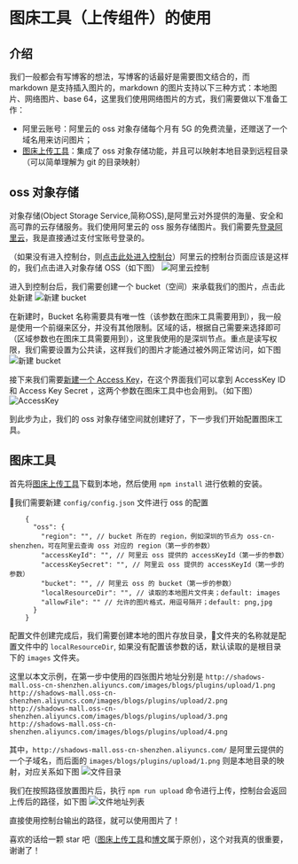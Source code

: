 # 图床工具（上传组件）的使用

## 介绍
我们一般都会有写博客的想法，写博客的话最好是需要图文结合的，而 markdown 是支持插入图片的，markdown 的图片支持以下三种方式：本地图片、网络图片、base 64，这里我们使用网络图片的方式，我们需要做以下准备工作：
  - 阿里云账号：阿里云的 oss 对象存储每个月有 5G 的免费流量，还赠送了一个域名用来访问图片；
  - [图床上传工具](https://github.com/a1029563229/plugins)：集成了 oss 对象存储功能，并且可以映射本地目录到远程目录（可以简单理解为 git 的目录映射）

## oss 对象存储
对象存储(Object Storage Service,简称OSS),是阿里云对外提供的海量、安全和高可靠的云存储服务。我们使用阿里云的 oss 服务存储图片。我们需要先[登录阿里云](https://account.aliyun.com/login/login.htm?oauth_callback=https%3A%2F%2Fhomenew.console.aliyun.com%2F)，我是直接通过支付宝账号登录的。

（如果没有进入控制台，则[点击此处进入控制台](https://homenew.console.aliyun.com/)）阿里云的控制台页面应该是这样的，我们点击进入对象存储 OSS（如下图）
![阿里云控制](http://shadows-mall.oss-cn-shenzhen.aliyuncs.com/images/blogs/plugins/upload/1.png)

进入到控制台后，我们需要创建一个 bucket（空间）来承载我们的图片，点击此处新建
![新建 bucket](http://shadows-mall.oss-cn-shenzhen.aliyuncs.com/images/blogs/plugins/upload/2.png)

在新建时，Bucket 名称需要具有唯一性（该参数在图床工具需要用到），我一般是使用一个前缀来区分，并没有其他限制。区域的话，根据自己需要来选择即可（区域参数也在图床工具需要用到），这里我使用的是深圳节点。重点是读写权限，我们需要设置为公共读，这样我们的图片才能通过被外网正常访问，如下图
![新建 bucket](http://shadows-mall.oss-cn-shenzhen.aliyuncs.com/images/blogs/plugins/upload/3.png)

接下来我们需要[新建一个 Access Key](https://usercenter.console.aliyun.com/#/manage/ak)，在这个界面我们可以拿到 AccessKey ID 和 Access Key Secret	，这两个参数在图床工具中也会用到。（如下图）
![AccessKey](http://shadows-mall.oss-cn-shenzhen.aliyuncs.com/images/blogs/plugins/upload/4.png)

到此步为止，我们的 oss 对象存储空间就创建好了，下一步我们开始配置图床工具。

## 图床工具
首先将[图床上传工具](https://github.com/a1029563229/plugins)下载到本地，然后使用 `npm install` 进行依赖的安装。

我们需要新建 `config/config.json` 文件进行 oss 的配置
```es6
    {
      "oss": {
        "region": "", // bucket 所在的 region，例如深圳的节点为 oss-cn-shenzhen，可在阿里云查询 oss 对应的 region（第一步的参数）
        "accessKeyId": "", // 阿里云 oss 提供的 accessKeyId（第一步的参数）
        "accessKeySecret": "", // 阿里云 oss 提供的 accessKeyId（第一步的参数）
        "bucket": "", // 阿里云 oss 的 bucket（第一步的参数）
        "localResourceDir": "", // 读取的本地图片文件夹；default: images
        "allowFile": "" // 允许的图片格式，用逗号隔开；default: png,jpg
      }
    }
```
配置文件创建完成后，我们需要创建本地的图片存放目录，文件夹的名称就是配置文件中的 `localResourceDir`, 如果没有配置该参数的话，默认读取的是根目录下的 `images` 文件夹。

这里以本文示例，在第一步中使用的四张图片地址分别是
`http://shadows-mall.oss-cn-shenzhen.aliyuncs.com/images/blogs/plugins/upload/1.png`
`http://shadows-mall.oss-cn-shenzhen.aliyuncs.com/images/blogs/plugins/upload/2.png`
`http://shadows-mall.oss-cn-shenzhen.aliyuncs.com/images/blogs/plugins/upload/3.png`
`http://shadows-mall.oss-cn-shenzhen.aliyuncs.com/images/blogs/plugins/upload/4.png`

其中，`http://shadows-mall.oss-cn-shenzhen.aliyuncs.com/` 是阿里云提供的一个子域名，而后面的 `images/blogs/plugins/upload/1.png` 则是本地目录的映射，对应关系如下图
![文件目录](http://shadows-mall.oss-cn-shenzhen.aliyuncs.com/images/blogs/plugins/upload/5.png)

我们在按照路径放置图片后，执行 `npm run upload` 命令进行上传，控制台会返回上传后的路径，如下图
![文件地址列表](http://shadows-mall.oss-cn-shenzhen.aliyuncs.com/images/blogs/plugins/upload/6.png)

直接使用控制台输出的路径，就可以使用图片了！

喜欢的话给一颗 star 吧（[图床上传工具](https://github.com/a1029563229/plugins)和[博文](https://github.com/a1029563229/Blogs/tree/master/Plugins/Upload)属于原创），这个对我真的很重要，谢谢了！